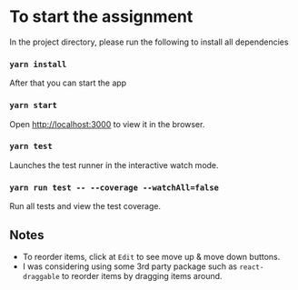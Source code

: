# To start the assignment

In the project directory, please run the following to install all dependencies

### `yarn install`

After that you can start the app

### `yarn start`
Open [http://localhost:3000](http://localhost:3000) to view it in the browser.

### `yarn test`

Launches the test runner in the interactive watch mode.

### `yarn run test -- --coverage --watchAll=false`

Run all tests and view the test coverage.

## Notes

- To reorder items, click at `Edit` to see move up & move down buttons.
- I was considering using some 3rd party package such as `react-draggable` to reorder items by dragging items around.
